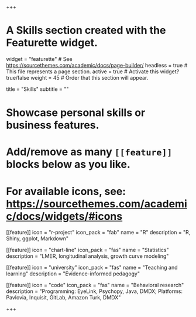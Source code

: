 +++
# A Skills section created with the Featurette widget.
widget = "featurette"  # See https://sourcethemes.com/academic/docs/page-builder/
headless = true  # This file represents a page section.
active = true  # Activate this widget? true/false
weight = 45  # Order that this section will appear.

title = "Skills"
subtitle = ""

# Showcase personal skills or business features.
# 
# Add/remove as many `[[feature]]` blocks below as you like.
# 
# For available icons, see: https://sourcethemes.com/academic/docs/widgets/#icons

[[feature]]
  icon = "r-project"
  icon_pack = "fab"
  name = "R"
  description = "R, Shiny, ggplot, Markdown"
  
[[feature]]
  icon = "chart-line"
  icon_pack = "fas"
  name = "Statistics"
  description = "LMER, longitudinal analysis, growth curve modeling"  
  
[[feature]]
  icon = "university"
  icon_pack = "fas"
  name = "Teaching and learning"
  description = "Evidence-informed pedagogy"
  
[[feature]]
  icon = "code"
  icon_pack = "fas"
  name = "Behavioral research"
  description = "Programming: EyeLink, Psychopy, Java, DMDX; Platforms: Pavlovia, Inquisit, GitLab, Amazon Turk, DMDX"

+++
